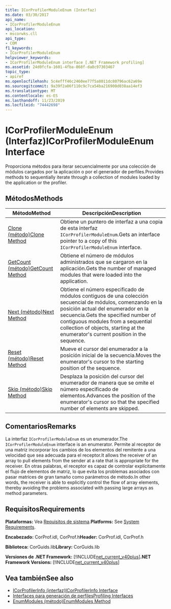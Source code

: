 ```yaml
---
title: ICorProfilerModuleEnum (Interfaz)
ms.date: 03/30/2017
api_name:
- ICorProfilerModuleEnum
api_location:
- mscorwks.cll
api_type:
- COM
f1_keywords:
- ICorProfilerModuleEnum
helpviewer_keywords:
- ICorProfilerModuleEnum interface [.NET Framework profiling]
ms.assetid: 24d0fcfa-1601-4fba-868f-da8c97303467
topic_type:
- apiref
ms.openlocfilehash: 5c4efff46c2460ee77f5a8011dc80796ac62a69e
ms.sourcegitcommit: 9a39f2a06f110c9c7ca54ba216900d038aa14ef3
ms.translationtype: MT
ms.contentlocale: es-ES
ms.lasthandoff: 11/23/2019
ms.locfileid: "74442698"
---
```

# <a name="icorprofilermoduleenum-interface"></a><span data-ttu-id="0d30d-102">ICorProfilerModuleEnum (Interfaz)</span><span class="sxs-lookup"><span data-stu-id="0d30d-102">ICorProfilerModuleEnum Interface</span></span>
<span data-ttu-id="0d30d-103">Proporciona métodos para iterar secuencialmente por una colección de módulos cargados por la aplicación o por el generador de perfiles.</span><span class="sxs-lookup"><span data-stu-id="0d30d-103">Provides methods to sequentially iterate through a collection of modules loaded by the application or the profiler.</span></span>  
  
## <a name="methods"></a><span data-ttu-id="0d30d-104">Métodos</span><span class="sxs-lookup"><span data-stu-id="0d30d-104">Methods</span></span>  
  
|<span data-ttu-id="0d30d-105">Método</span><span class="sxs-lookup"><span data-stu-id="0d30d-105">Method</span></span>|<span data-ttu-id="0d30d-106">Descripción</span><span class="sxs-lookup"><span data-stu-id="0d30d-106">Description</span></span>|  
|------------|-----------------|  
|[<span data-ttu-id="0d30d-107">Clone (método)</span><span class="sxs-lookup"><span data-stu-id="0d30d-107">Clone Method</span></span>](../../../../docs/framework/unmanaged-api/profiling/icorprofilermoduleenum-clone-method.md)|<span data-ttu-id="0d30d-108">Obtiene un puntero de interfaz a una copia de esta interfaz `ICorProfilerModuleEnum`.</span><span class="sxs-lookup"><span data-stu-id="0d30d-108">Gets an interface pointer to a copy of this `ICorProfilerModuleEnum` interface.</span></span>|  
|[<span data-ttu-id="0d30d-109">GetCount (método)</span><span class="sxs-lookup"><span data-stu-id="0d30d-109">GetCount Method</span></span>](../../../../docs/framework/unmanaged-api/profiling/icorprofilermoduleenum-getcount-method.md)|<span data-ttu-id="0d30d-110">Obtiene el número de módulos administrados que se cargaron en la aplicación.</span><span class="sxs-lookup"><span data-stu-id="0d30d-110">Gets the number of managed modules that were loaded into the application.</span></span>|  
|[<span data-ttu-id="0d30d-111">Next (método)</span><span class="sxs-lookup"><span data-stu-id="0d30d-111">Next Method</span></span>](../../../../docs/framework/unmanaged-api/profiling/icorprofilermoduleenum-next-method.md)|<span data-ttu-id="0d30d-112">Obtiene el número especificado de módulos contiguos de una colección secuencial de módulos, comenzando en la posición actual del enumerador en la secuencia.</span><span class="sxs-lookup"><span data-stu-id="0d30d-112">Gets the specified number of contiguous modules from a sequential collection of objects, starting at the enumerator's current position in the sequence.</span></span>|  
|[<span data-ttu-id="0d30d-113">Reset (método)</span><span class="sxs-lookup"><span data-stu-id="0d30d-113">Reset Method</span></span>](../../../../docs/framework/unmanaged-api/profiling/icorprofilermoduleenum-reset-method.md)|<span data-ttu-id="0d30d-114">Mueve el cursor del enumerador a la posición inicial de la secuencia.</span><span class="sxs-lookup"><span data-stu-id="0d30d-114">Moves the enumerator's cursor to the starting position of the sequence.</span></span>|  
|[<span data-ttu-id="0d30d-115">Skip (método)</span><span class="sxs-lookup"><span data-stu-id="0d30d-115">Skip Method</span></span>](../../../../docs/framework/unmanaged-api/profiling/icorprofilermoduleenum-skip-method.md)|<span data-ttu-id="0d30d-116">Desplaza la posición del cursor del enumerador de manera que se omite el número especificado de elementos.</span><span class="sxs-lookup"><span data-stu-id="0d30d-116">Advances the position of the enumerator's cursor so that the specified number of elements are skipped.</span></span>|  
  
## <a name="remarks"></a><span data-ttu-id="0d30d-117">Comentarios</span><span class="sxs-lookup"><span data-stu-id="0d30d-117">Remarks</span></span>  
 <span data-ttu-id="0d30d-118">La interfaz `ICorProfilerModuleEnum` es un enumerador.</span><span class="sxs-lookup"><span data-stu-id="0d30d-118">The `ICorProfilerModuleEnum` interface is an enumerator.</span></span> <span data-ttu-id="0d30d-119">Permite al receptor de una matriz incorporar los cambios de los elementos del remitente a una velocidad que sea adecuada para el receptor.</span><span class="sxs-lookup"><span data-stu-id="0d30d-119">It allows the receiver of an array to pull elements from the sender at a rate that is appropriate for the receiver.</span></span> <span data-ttu-id="0d30d-120">En otras palabras, el receptor es capaz de controlar explícitamente el flujo de elementos de matriz, lo que evita los problemas asociados con pasar matrices de gran tamaño como parámetros de método.</span><span class="sxs-lookup"><span data-stu-id="0d30d-120">In other words, the receiver is able to explicitly control the flow of array elements, thereby avoiding the problems associated with passing large arrays as method parameters.</span></span>  
  
## <a name="requirements"></a><span data-ttu-id="0d30d-121">Requisitos</span><span class="sxs-lookup"><span data-stu-id="0d30d-121">Requirements</span></span>  
 <span data-ttu-id="0d30d-122">**Plataformas:** Vea [Requisitos de sistema](../../../../docs/framework/get-started/system-requirements.md).</span><span class="sxs-lookup"><span data-stu-id="0d30d-122">**Platforms:** See [System Requirements](../../../../docs/framework/get-started/system-requirements.md).</span></span>  
  
 <span data-ttu-id="0d30d-123">**Encabezado:** CorProf.idl, CorProf.h</span><span class="sxs-lookup"><span data-stu-id="0d30d-123">**Header:** CorProf.idl, CorProf.h</span></span>  
  
 <span data-ttu-id="0d30d-124">**Biblioteca:** CorGuids.lib</span><span class="sxs-lookup"><span data-stu-id="0d30d-124">**Library:** CorGuids.lib</span></span>  
  
 <span data-ttu-id="0d30d-125">**Versiones de .NET Framework:** [!INCLUDE[net_current_v40plus](../../../../includes/net-current-v40plus-md.md)]</span><span class="sxs-lookup"><span data-stu-id="0d30d-125">**.NET Framework Versions:** [!INCLUDE[net_current_v40plus](../../../../includes/net-current-v40plus-md.md)]</span></span>  
  
## <a name="see-also"></a><span data-ttu-id="0d30d-126">Vea también</span><span class="sxs-lookup"><span data-stu-id="0d30d-126">See also</span></span>

- [<span data-ttu-id="0d30d-127">ICorProfilerInfo (interfaz)</span><span class="sxs-lookup"><span data-stu-id="0d30d-127">ICorProfilerInfo Interface</span></span>](../../../../docs/framework/unmanaged-api/profiling/icorprofilerinfo-interface.md)
- [<span data-ttu-id="0d30d-128">Interfaces para generación de perfiles</span><span class="sxs-lookup"><span data-stu-id="0d30d-128">Profiling Interfaces</span></span>](../../../../docs/framework/unmanaged-api/profiling/profiling-interfaces.md)
- [<span data-ttu-id="0d30d-129">EnumModules (método)</span><span class="sxs-lookup"><span data-stu-id="0d30d-129">EnumModules Method</span></span>](../../../../docs/framework/unmanaged-api/profiling/icorprofilerinfo3-enummodules-method.md)

